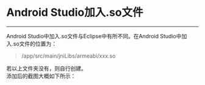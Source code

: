 # Android Studio加入.so文件 #

---------------------------------------

Android Studio中加入.so文件与Eclipse中有所不同。在Android Studio中加入.so文件的位置为：   


>   /app/src/main/jniLibs/armeabi/xxx.so

若以上文件夹没有，则自行创建。   
添加后的截图大概如下所示：   


